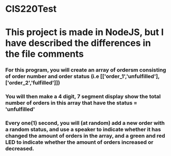 # CIS220Test
# This project is made in NodeJS, but I have described the differences in the file comments

### For this program, you will create an array of ordersm consisting of order number and order status (i.e [['order_1','unfulfilled'],['order_2','fulfilled']])

### You will then make a 4 digit, 7 segment display show the total number of orders in this array that have the status = 'unfulfilled'

### Every one(1) second, you will (at random) add a new order with a random status, and use a speaker to indicate whether it has changed the amount of orders in the array, and a green and red LED to indicate whether the amount of orders increased or decreased.
